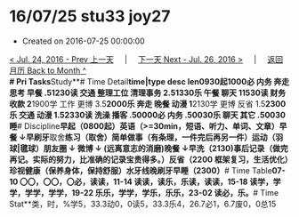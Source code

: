 # 16/07/25 stu33 joy27

* Created on 2016-07-25 00:00:00

[&lt; Jul. 24, 2016 - Prev 上一天](d24.md)     \|     [下一天 Next - Jul. 26, 2016 &gt;](d26.md)     \|     [返回月历 Back to Month ^](index.md)   
**\# Pri Tasks**Study**\# Time Detail**time\|type desc len0930起1000必 内务 奔走 思考 早餐 .51230读 交通 整理工位 清理事务 2.51330乐 午餐 聊天 11530读 财务 收款 2**1900学 工作 更博 3.5**2000乐 奔走 晚餐 动漫 1**2130学 更博 反省 1.5**2300乐 交通 动漫 1.52330读 洗澡 播客 .50000必 内务 .50030乐 聊天 其它 .50030睡**\# Discipline**早起（0800起）英语（&gt;=30min，短语、听力、单词、文章）早餐 ↓早刷牙**取舍**练习（取舍）**简单**做事（有条理，一件完后再另一件）运动（羽球\|毽球）朋友圈 ↓ 微博 ↓ \(远离意志的消磨\)晚餐 ↓早洗（2130\)事后记录（做完再记。实际的努力，比准确的记录宝贵得多。）反省（2200 框架复习，生活优化）珍视健康（保养身体，保持舒服）水牙线晚刷牙早睡（2300）**\# Time Table**07-10 〇〇，〇〇，〇必，读读，11-14 读读，读乐，乐读，读读，15-18 读学，学学，学学，学学，19-22 乐乐，学学，学乐，乐乐，23-02 读必，乐。**\# Time Stat**类，时，%学5，33.3动0，0读5，33.3乐4，26.7必1，6.7废0，0总15

